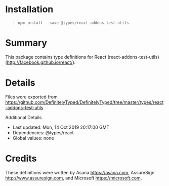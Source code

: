 # Installation
> `npm install --save @types/react-addons-test-utils`

# Summary
This package contains type definitions for React (react-addons-test-utils) (http://facebook.github.io/react/).

# Details
Files were exported from https://github.com/DefinitelyTyped/DefinitelyTyped/tree/master/types/react-addons-test-utils

Additional Details
 * Last updated: Mon, 14 Oct 2019 20:17:00 GMT
 * Dependencies: @types/react
 * Global values: none

# Credits
These definitions were written by Asana <https://asana.com>, AssureSign <http://www.assuresign.com>, and Microsoft <https://microsoft.com>.
